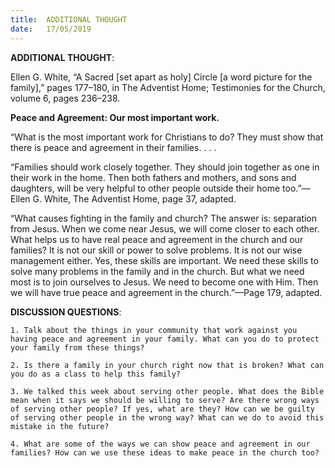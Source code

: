 ```yaml
---
title:  ADDITIONAL THOUGHT
date:   17/05/2019
---
```


**ADDITIONAL THOUGHT**: 

Ellen G. White, “A Sacred [set apart as holy] Circle [a word picture for the family],” pages 177–180, in The Adventist Home; Testimonies for the Church, volume 6, pages 236–238.

**Peace and Agreement: Our most important work.** 

“What is the most important work for Christians to do? They must show that there is peace and agreement in their families. . . .
 
“Families should work closely together. They should join together as one in their work in the home. Then both fathers and mothers, and sons and daughters, will be very helpful to other people outside their home too.”—Ellen G. White, The Adventist Home, page 37, adapted. 

“What causes fighting in the family and church? The answer is: separation from Jesus. When we come near Jesus, we will come closer to each other. What helps us to have real peace and agreement in the church and our families? It is not our skill or power to solve problems. It is not our wise management either. Yes, these skills are important. We need these skills to solve many problems in the family and in the church. But what we need most is to join ourselves to Jesus. We need to become one with Him. Then we will have true peace and agreement in the church.”—Page 179, adapted.

**DISCUSSION QUESTIONS**:

`1. Talk about the things in your community that work against you having peace and agreement in your family. What can you do to protect your family from these things?`

`2. Is there a family in your church right now that is broken? What can you do as a class to help this family?`

`3. We talked this week about serving other people. What does the Bible mean when it says we should be willing to serve? Are there wrong ways of serving other people? If yes, what are they? How can we be guilty of serving other people in the wrong way? What can we do to avoid this mistake in the future?`

`4. What are some of the ways we can show peace and agreement in our families? How can we use these ideas to make peace in the church too?`